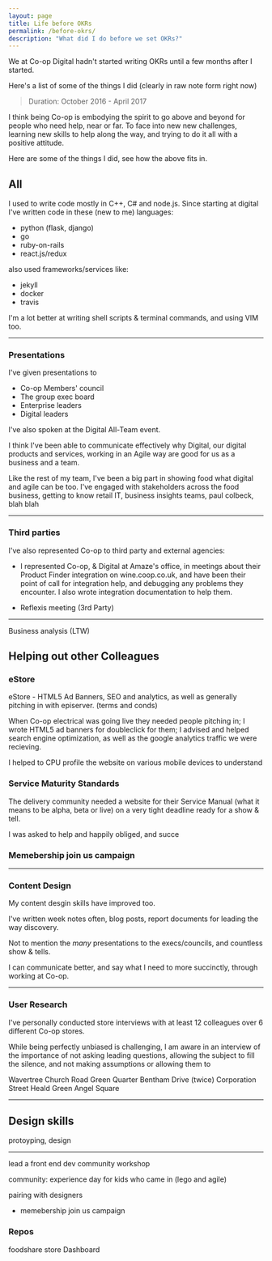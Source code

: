 ```yaml
---
layout: page
title: Life before OKRs
permalink: /before-okrs/
description: "What did I do before we set OKRs?"
---
```


We at Co-op Digital hadn't started writing OKRs until a few months after I started.

Here's a list of some of the things I did (clearly in raw note form right now)

> Duration: October 2016 - April 2017

I think being Co-op is embodying the spirit to go above and beyond for people who need help, near or far. To face into new new challenges, learning new skills to help along the way, and trying to do it all with a positive attitude.

Here are some of the things I did, see how the above fits in.

## All
I used to write code mostly in C++, C# and node.js.
Since starting at digital I've written code in these (new to me) languages:
+ python (flask, django)
+ go
+ ruby-on-rails
+ react.js/redux

also used frameworks/services like:
+ jekyll
+ docker
+ travis

I'm a lot better at writing shell scripts & terminal commands, and using VIM too.

---
### Presentations

I've given presentations to

* Co-op Members' council
* The group exec board
* Enterprise leaders
* Digital leaders

I've also spoken at the Digital All-Team event.

I think I've been able to communicate effectively why Digital, our digital products and services, working in an Agile way are good for us as a business and a team.

Like the rest of my team, I've been a big part in showing food what digital and agile can be too. I've engaged with stakeholders across the food business, getting to know retail IT, business insights teams, paul colbeck, blah blah

---

### Third parties

I've also represented Co-op to third party and external agencies:

* I represented Co-op, & Digital at Amaze's office, in meetings about their Product Finder integration on wine.coop.co.uk, and have been their point of call for integration help, and debugging any problems they encounter. I also wrote integration documentation to help them.

* Reflexis meeting (3rd Party)

---
Business analysis (LTW)
## Helping out other Colleagues

### eStore

eStore - HTML5 Ad Banners, SEO and analytics, as well as generally pitching in with episerver. (terms and conds)

When Co-op electrical was going live they needed people pitching in; I wrote HTML5 ad banners for doubleclick for them; I advised and helped search engine optimization, as well as the google analytics traffic we were recieving.

I helped to CPU profile the website on various mobile devices to understand

### Service Maturity Standards
The delivery community needed a website for their Service Manual (what it means to be alpha, beta or live) on a very tight deadline ready for a show & tell.

I was asked to help and happily obliged, and succe

### Memebership join us campaign

---

### Content Design

My content desgin skills have improved too.

I've written week notes often, blog posts, report documents for leading the way discovery.

Not to mention the _many_ presentations to the execs/councils, and countless show & tells.

I can communicate better, and say what I need to more succinctly, through working at Co-op.

---
### User Research

I've personally conducted store interviews with at least 12 colleagues over 6 different Co-op stores.

While being perfectly unbiased is challenging, I am aware in an interview of the importance of not asking leading questions, allowing the subject to fill the silence, and not making assumptions or allowing them to

Wavertree Church Road
Green Quarter
Bentham Drive (twice)
Corporation Street
Heald Green
Angel Square

---

## Design skills

protoyping,
design

---


lead a front end dev community workshop


community: experience day for kids who came in (lego and agile)

pairing with designers
* memebership join us campaign


### Repos

foodshare
store Dashboard
